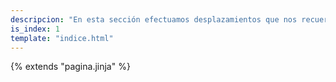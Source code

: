 ```yaml
---
descripcion: "En esta sección efectuamos desplazamientos que nos recuerdan a diferentes animales."
is_index: 1
template: "indice.html"
---
```

{% extends "pagina.jinja" %}
